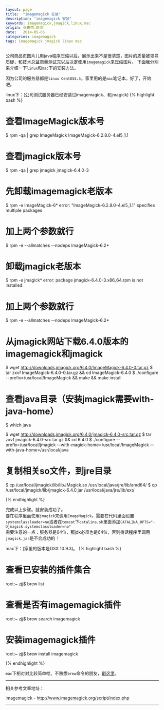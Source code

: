 ```yaml
---
layout: page
title:  "imagemagick 安装"
description: "imagemagick 安装"
keywords: imagemagick,jmagick,linux,mac
origin: 张嘉杰.原创
date:   2014-05-05
categories: imagemagick
tags: imagemagick jmagick linux mac
---
```

公司商品页图片儿用java程序压缩以后，展示出来不是很清楚，图片的质量被领导质疑，和技术总监商量测试完以后决定使用`imagemagick`来压缩图片。
下面我分别来介绍一下`linux`和`mac`下的安装方法。  
<!--more-->
因为公司的服务器都是`linux CentOS5.5`。家里用的是`mac`笔记本。好了，开始吧。

linux下：(公司测试服务器已经安装过imagemagick、和jmagick)
{% highlight bash %}
# 查看ImageMagick版本号
$ rpm -qa | grep ImageMagick
ImageMagick-6.2.8.0-4.el5_1.1

# 查看jmagick版本号
$ rpm -qa | grep jmagick
jmagick-6.4.0-3

# 先卸载imagemagick老版本
$ rpm -e ImageMagick-6*
error: "ImageMagick-6.2.8.0-4.el5_1.1" specifies multiple packages

# 加上两个参数就行
$ rpm -e --allmatches --nodeps ImageMagick-6.2*

# 卸载jmagick老版本
$ rpm -e jmagick*
error: package jmagick-6.4.0-3.x86_64.rpm is not installed
	
# 加上两个参数就行
$ rpm -e --allmatches --nodeps ImageMagick-6.2*

# 从jmagick网站下载6.4.0版本的imagemagick和jmagick
$ wget http://downloads.jmagick.org/6.4.0/ImageMagick-6.4.0-0.tar.gz
$ tar zxvf ImageMagick-6.4.0-0.tar.gz && cd ImageMagick-6.4.0 
$ ./configure --prefix=/usr/local/ImageMagick && make && make install

# 查看java目录（安装jmagick需要with-java-home）
$ which java 

$ wget http://downloads.jmagick.org/6.4.0/jmagick-6.4.0-src.tar.gz
$ tar zxvf jmagick-6.4.0-src.tar.gz && cd 6.4.0
$ ./configure --prefix=/usr/local/jmagick --with-magick-home=/usr/local/ImageMagick --with-java-home=/usr/local/java

# 复制相关so文件，到jre目录
$ cp /usr/local/jmagick/lib/libJMagick.so /usr/local/java/jre/lib/amd64/
$ cp /usr/local/jmagick/lib/jmagick-6.4.0.jar /usr/local/java/jre/lib/ext/

{% endhighlight %}

完成以上步骤。就安装成功了。  
要在程序里面使用`jmagick`来调用`ImageMagick`，需要在代码里面设置`systemclassloader=no`或者在`tomcat`下`catalina.sh`里面添加`CATALINA_OPTS="-Djmagick.systemclassloader=no"`  
需要注意的一点：服务器是64位，那jdk必须也是64位，否则得话程序里调用`jmagick.jar`是不会成功的！

mac下：(家里的版本是OSX 10.9.3)。
{% highlight bash %}

# 查看已安装的插件集合
root:~ zjj$ brew list

# 查看是否有imagemagick插件
root:~ zjj$ brew search imagemagick

# 安装imagemagick插件
root:~ zjj$ brew install imagemagick

{% endhighlight %}

`mac`下相对对比较简单哈。不熟悉`brew`命令的朋友，[戳这里](/2014/02/10/newmac/)。

-----------------------

相关参考文章地址：

imagemagick - <http://www.imagemagick.org/script/index.php>

-----------------------
